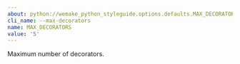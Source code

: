 ```yaml
---
about: python://wemake_python_styleguide.options.defaults.MAX_DECORATORS
cli_name: --max-decorators
name: MAX_DECORATORS
value: '5'
---
```


Maximum number of decorators.